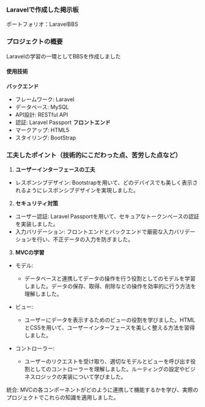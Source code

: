 ﻿### Laravelで作成した掲示板
 ポートフォリオ：LaravelBBS

### プロジェクトの概要
Laravelの学習の一環としてBBSを作成しました

#### 使用技術
**バックエンド**
- フレームワーク: Laravel
- データベース: MySQL
- API設計: RESTful API
- 認証: Laravel Passport
**フロントエンド**
- マークアップ: HTML5
- スタイリング: BootStrap


### 工夫したポイント（技術的にこだわった点、苦労した点など）

1. **ユーザーインターフェースの工夫**
- レスポンシブデザイン: Bootstrapを用いて、どのデバイスでも美しく表示されるようにレスポンシブデザインを実現しました。
2. **セキュリティ対策**
- ユーザー認証: Laravel Passportを用いて、セキュアなトークンベースの認証を実装しました。
- 入力バリデーション: フロントエンドとバックエンドで厳密な入力バリデーションを行い、不正データの入力を防ぎました。
3. **MVCの学習**
- モデル: 
  - データベースと連携してデータの操作を行う役割としてのモデルを学習しました。データの保存、取得、削除などの操作を効率的に行う方法を理解しました。

- ビュー: 
  - ユーザーにデータを表示するためのビューの役割を学びました。HTMLとCSSを用いて、ユーザーインターフェースを美しく整える方法を習得しました。

- コントローラー: 
  - ユーザーのリクエストを受け取り、適切なモデルとビューを呼び出す役割としてのコントローラーを理解しました。ルーティングの設定やビジネスロジックの実装について学びました。

統合: MVCの各コンポーネントがどのように連携して機能するかを学び、実際のプロジェクトでこれらの知識を適用しました。
